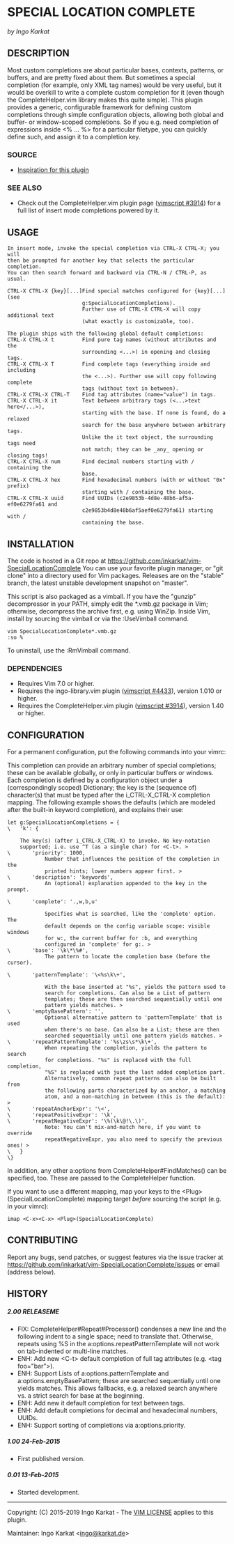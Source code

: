 SPECIAL LOCATION COMPLETE
===============================================================================
_by Ingo Karkat_

DESCRIPTION
------------------------------------------------------------------------------

Most custom completions are about particular bases, contexts, patterns, or
buffers, and are pretty fixed about them. But sometimes a special completion
(for example, only XML tag names) would be very useful, but it would be
overkill to write a complete custom completion for it (even though the
CompleteHelper.vim library makes this quite simple).
This plugin provides a generic, configurable framework for defining custom
completions through simple configuration objects, allowing both global and
buffer- or window-scoped completions. So if you e.g. need completion of
expressions inside &lt;% ... %&gt; for a particular filetype, you can quickly define
such, and assign it to a completion key.

### SOURCE

- [Inspiration for this plugin](http://stackoverflow.com/questions/28496473/a-particular-text-tagging-system-in-vim)

### SEE ALSO

- Check out the CompleteHelper.vim plugin page ([vimscript #3914](http://www.vim.org/scripts/script.php?script_id=3914)) for a full
  list of insert mode completions powered by it.

USAGE
------------------------------------------------------------------------------

    In insert mode, invoke the special completion via CTRL-X CTRL-X; you will
    then be prompted for another key that selects the particular completion.
    You can then search forward and backward via CTRL-N / CTRL-P, as usual.

    CTRL-X CTRL-X {key}[...]Find special matches configured for {key}[...] (see
                            g:SpecialLocationCompletions).
                            Further use of CTRL-X CTRL-X will copy additional text
                            (what exactly is customizable, too).

    The plugin ships with the following global default completions:
    CTRL-X CTRL-X t         Find pure tag names (without attributes and the
                            surrounding <...>) in opening and closing tags.
    CTRL-X CTRL-X T         Find complete tags (everything inside and including
                            the <...>). Further use will copy following complete
                            tags (without text in between).
    CTRL-X CTRL-X CTRL-T    Find tag attributes (name="value") in tags.
    CTRL-X CTRL-X it        Text between arbitrary tags (<...>text here</...>),
                            starting with the base. If none is found, do a relaxed
                            search for the base anywhere between arbitrary tags.
                            Unlike the it text object, the surrounding tags need
                            not match; they can be _any_ opening or closing tags!
    CTRL-X CTRL-X num       Find decimal numbers starting with / containing the
                            base.
    CTRL-X CTRL-X hex       Find hexadecimal numbers (with or without "0x" prefix)
                            starting with / containing the base.
    CTRL-X CTRL-X uuid      Find UUIDs (c2e9853b-4d8e-48b6-af5a-ef0e6279fa61 and
                            c2e9853b4d8e48b6af5aef0e6279fa61) starting with /
                            containing the base.

INSTALLATION
------------------------------------------------------------------------------

The code is hosted in a Git repo at
    https://github.com/inkarkat/vim-SpecialLocationComplete
You can use your favorite plugin manager, or "git clone" into a directory used
for Vim packages. Releases are on the "stable" branch, the latest unstable
development snapshot on "master".

This script is also packaged as a vimball. If you have the "gunzip"
decompressor in your PATH, simply edit the \*.vmb.gz package in Vim; otherwise,
decompress the archive first, e.g. using WinZip. Inside Vim, install by
sourcing the vimball or via the :UseVimball command.

    vim SpecialLocationComplete*.vmb.gz
    :so %

To uninstall, use the :RmVimball command.

### DEPENDENCIES

- Requires Vim 7.0 or higher.
- Requires the ingo-library.vim plugin ([vimscript #4433](http://www.vim.org/scripts/script.php?script_id=4433)), version 1.010 or
  higher.
- Requires the CompleteHelper.vim plugin ([vimscript #3914](http://www.vim.org/scripts/script.php?script_id=3914)), version 1.40 or
  higher.

CONFIGURATION
------------------------------------------------------------------------------

For a permanent configuration, put the following commands into your vimrc:

This completion can provide an arbitrary number of special completions; these
can be available globally, or only in particular buffers or windows. Each
completion is defined by a configuration object under a (correspondingly
scoped) Dictionary; the key is the (sequence of) character(s) that must be
typed after the i\_CTRL-X\_CTRL-X completion mapping. The following example
shows the defaults (which are modeled after the built-in keyword completion),
and explains their use:

    let g:SpecialLocationCompletions = {
    \   'k': {

        The key(s) (after i_CTRL-X_CTRL-X) to invoke. No key-notation
        supported; i.e. use ^T (as a single char) for <C-t>. >
    \       'priority': 1000,
                Number that influences the position of the completion in the
                printed hints; lower numbers appear first. >
    \       'description': 'keywords',
                An (optional) explanation appended to the key in the prompt.

    \       'complete': '.,w,b,u'

                Specifies what is searched, like the 'complete' option. The
                default depends on the config variable scope: visible windows
                for w:, the current buffer for :b, and everything
                configured in 'complete' for g:. >
    \       'base': '\k\*\%#',
                The pattern to locate the completion base (before the cursor).

    \       'patternTemplate': '\<%s\k\+',

                With the base inserted at "%s", yields the pattern used to
                search for completions. Can also be a List of pattern
                templates; these are then searched sequentially until one
                pattern yields matches. >
    \       'emptyBasePattern': '',
                Optional alternative pattern to 'patternTemplate' that is used
                when there's no base. Can also be a List; these are then
                searched sequentially until one pattern yields matches. >
    \       'repeatPatternTemplate': '%s\zs\s*\k\+',
                When repeating the completion, yields the pattern to search
                for completions. "%s" is replaced with the full completion,
                "%S" is replaced with just the last added completion part.
                Alternatively, common repeat patterns can also be built from
                the following parts characterized by an anchor, a matching
                atom, and a non-matching in between (this is the default): >
    \       'repeatAnchorExpr': '\<',
    \       'repeatPositiveExpr': '\k',
    \       'repeatNegativeExpr': '\%(\k\@!\.\)',
                Note: You can't mix-and-match here, if you want to override
                repeatNegativeExpr, you also need to specify the previous ones! >
    \   }
    \}
In addition, any other a:options from CompleteHelper#FindMatches() can be
specified, too. These are passed to the CompleteHelper function.

If you want to use a different mapping, map your keys to the
&lt;Plug&gt;(SpecialLocationComplete) mapping target _before_ sourcing the script
(e.g. in your vimrc):

    imap <C-x><C-x> <Plug>(SpecialLocationComplete)

CONTRIBUTING
------------------------------------------------------------------------------

Report any bugs, send patches, or suggest features via the issue tracker at
https://github.com/inkarkat/vim-SpecialLocationComplete/issues or email
(address below).

HISTORY
------------------------------------------------------------------------------

##### 2.00    RELEASEME
- FIX: CompleteHelper#Repeat#Processor() condenses a new line and the
  following indent to a single space; need to translate that. Otherwise,
  repeats using %S in the a:options.repeatPatternTemplate will not work on
  tab-indented or multi-line matches.
- ENH: Add new &lt;C-t&gt; default completion of full tag attributes (e.g. &lt;tag
  foo="bar"&gt;).
- ENH: Support Lists of a:options.patternTemplate and
  a:options.emptyBasePattern; these are searched sequentially until one yields
  matches. This allows fallbacks, e.g. a relaxed search anywhere vs. a strict
  search for base at the beginning.
- ENH: Add new it default completion for text between tags.
- ENH: Add default completions for decimal and hexadecimal numbers, UUIDs.
- ENH: Support sorting of completions via a:options.priority.

##### 1.00    24-Feb-2015
- First published version.

##### 0.01    13-Feb-2015
- Started development.

------------------------------------------------------------------------------
Copyright: (C) 2015-2019 Ingo Karkat -
The [VIM LICENSE](http://vimdoc.sourceforge.net/htmldoc/uganda.html#license) applies to this plugin.

Maintainer:     Ingo Karkat &lt;ingo@karkat.de&gt;
